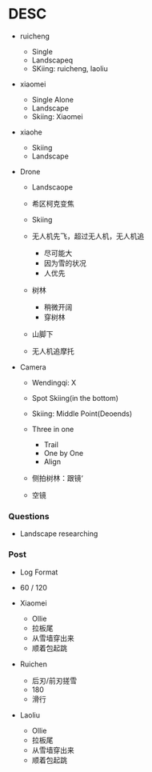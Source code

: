 # DESC

- ruicheng
    - Single
    - Landscapeq
    - SKiing: ruicheng, laoliu

- xiaomei
    
    - Single Alone
    - Landscape
    - Skiing: Xiaomei

- xiaohe
    - Skiing
    - Landscape


- Drone
    - Landscaope
    - 希区柯克变焦
    - Skiing


    - 无人机先飞，超过无人机，无人机追
        - 尽可能大
        - 因为雪的状况
        - 人优先
    - 树林
        - 稍微开阔
        - 穿树林
    - 山脚下

    - 无人机追摩托

- Camera
    - Wendingqi: X
    - Spot Skiing(in the bottom)
    - Skiing: Middle Point(Deoends)
    - Three in one
        - Trail
        - One by One
        - Align

    - 侧拍树林：跟镜‘

    - 空镜





### Questions

- Landscape researching



### Post

- Log Format
- 60 / 120


- Xiaomei
    - Ollie
    - 拉板尾
    - 从雪墙穿出来
    - 顺着包起跳

- Ruichen
    - 后刃/前刃搓雪
    - 180
    - 滑行
- Laoliu
    - Ollie
    - 拉板尾
    - 从雪墙穿出来
    - 顺着包起跳